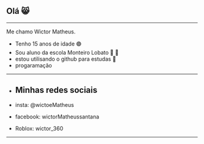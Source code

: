 ## Olá 😸
----------------------------------------------------------------

Me chamo Wictor Matheus.

- Tenho 15 anos de idade 🟣
- Sou aluno da escola Monteiro Lobato 👀 👦
- estou utilisando o github para estudas 🏫
- progaramação 
- --------------------------------------------------------------

-  ## Minhas redes sociais

- insta: @wictoeMatheus 
- facebook: wictorMatheussantana
- Roblox: wictor_360

--------------------------------------------------------------

